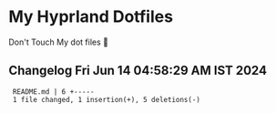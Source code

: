 # My Hyprland Dotfiles
  Don't Touch My dot files 🙂
 
 
## Changelog Fri Jun 14 04:58:29 AM IST 2024
```
 README.md | 6 +-----
 1 file changed, 1 insertion(+), 5 deletions(-)
```
 
